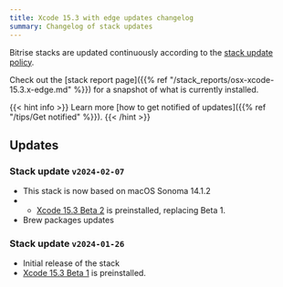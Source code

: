```yaml
---
title: Xcode 15.3 with edge updates changelog
summary: Changelog of stack updates
---
```


Bitrise stacks are updated continuously according to the [stack update policy](https://devcenter.bitrise.io/en/infrastructure/build-stacks/stack-update-policy.html).

Check out the [stack report page]({{% ref "/stack_reports/osx-xcode-15.3.x-edge.md" %}}) for a snapshot of what is currently installed.

{{< hint info >}}
Learn more [how to get notified of updates]({{% ref "/tips/Get notified" %}}).
{{< /hint >}}

## Updates

### Stack update `v2024-02-07`

- This stack is now based on macOS Sonoma 14.1.2
- - [Xcode 15.3 Beta 2](https://developer.apple.com/documentation/xcode-release-notes/xcode-15_3-release-notes) is preinstalled, replacing Beta 1.
- Brew packages updates

### Stack update `v2024-01-26`

- Initial release of the stack
- [Xcode 15.3 Beta 1](https://developer.apple.com/documentation/xcode-release-notes/xcode-15_3-release-notes) is preinstalled.


